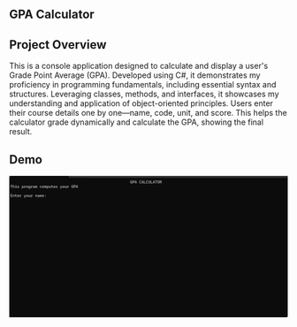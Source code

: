 ## GPA Calculator

## Project Overview
This is a console application designed to calculate and display a user's Grade Point Average (GPA). Developed using C#, it demonstrates my proficiency in programming fundamentals, including essential syntax and structures. Leveraging classes, methods, and interfaces, it showcases my understanding and application of object-oriented principles. Users enter their course details one by one—name, code, unit, and score. This helps the calculator grade dynamically and calculate the GPA, showing the final result.

## Demo
![Demo](demo.gif)
